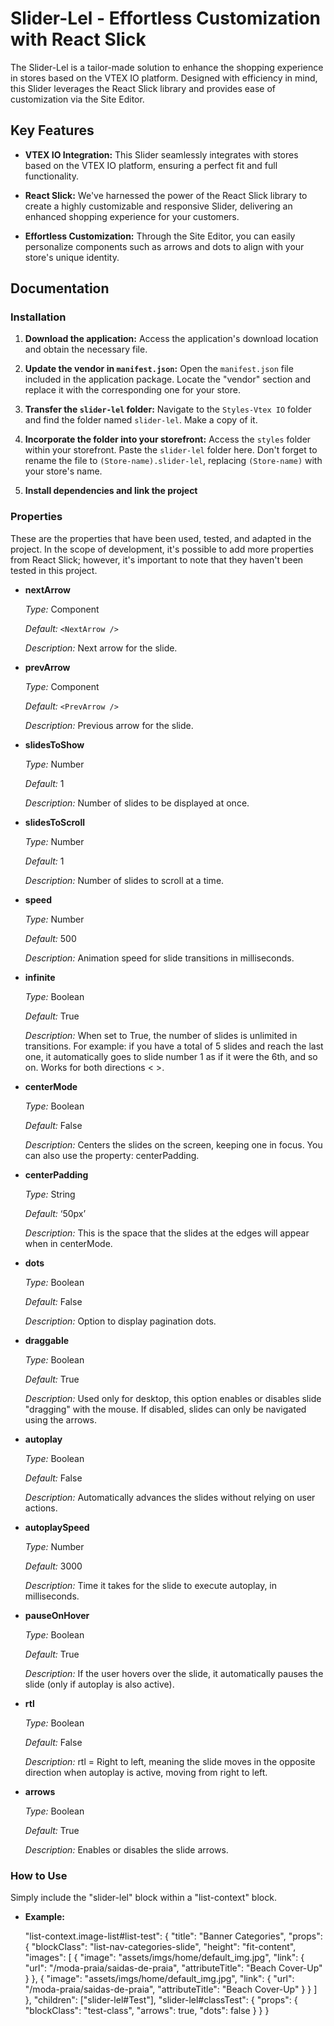 # Slider-Lel - Effortless Customization with React Slick

The Slider-Lel is a tailor-made solution to enhance the shopping experience in stores based on the VTEX IO platform. Designed with efficiency in mind, this Slider leverages the React Slick library and provides ease of customization via the Site Editor.

## Key Features

- **VTEX IO Integration:** This Slider seamlessly integrates with stores based on the VTEX IO platform, ensuring a perfect fit and full functionality.

- **React Slick:** We've harnessed the power of the React Slick library to create a highly customizable and responsive Slider, delivering an enhanced shopping experience for your customers.


- **Effortless Customization:** Through the Site Editor, you can easily personalize components such as arrows and dots to align with your store's unique identity.

## Documentation

### Installation

1. **Download the application:**
   Access the application's download location and obtain the necessary file.

2. **Update the vendor in `manifest.json`:**
   Open the `manifest.json` file included in the application package. Locate the "vendor" section and replace it with the corresponding one for your store.

3. **Transfer the `slider-lel` folder:**
   Navigate to the `Styles-Vtex IO` folder and find the folder named `slider-lel`. Make a copy of it.

4. **Incorporate the folder into your storefront:**
   Access the `styles` folder within your storefront. Paste the `slider-lel` folder here. Don't forget to rename the file to `(Store-name).slider-lel`, replacing `(Store-name)` with your store's name.

5. **Install dependencies and link the project**

### Properties

These are the properties that have been used, tested, and adapted in the project. In the scope of development, it's possible to add more properties from React Slick; however, it's important to note that they haven't been tested in this project.

- **nextArrow**
    
    *Type:* Component
    
    *Default:* `<NextArrow />`
    
    *Description:* Next arrow for the slide.

- **prevArrow**
    
    *Type:* Component
    
    *Default:* `<PrevArrow />`
    
    *Description:* Previous arrow for the slide.

- **slidesToShow**
    
    *Type:* Number
    
    *Default:* 1
    
    *Description:* Number of slides to be displayed at once.

- **slidesToScroll**
    
    *Type:* Number
    
    *Default:* 1
    
    *Description:* Number of slides to scroll at a time.

- **speed**
    
    *Type:* Number
    
    *Default:* 500
    
    *Description:* Animation speed for slide transitions in milliseconds.

- **infinite**
    
    *Type:* Boolean
    
    *Default:* True
    
    *Description:* When set to True, the number of slides is unlimited in transitions. For example: if you have a total of 5 slides and reach the last one, it automatically goes to slide number 1 as if it were the 6th, and so on. Works for both directions < >.

- **centerMode**
    
    *Type:* Boolean
    
    *Default:* False
    
    *Description:* Centers the slides on the screen, keeping one in focus. You can also use the property: centerPadding.

- **centerPadding**
    
    *Type:* String
    
    *Default:* ‘50px’
    
    *Description:* This is the space that the slides at the edges will appear when in centerMode.

- **dots**
    
    *Type:* Boolean
    
    *Default:* False
    
    *Description:* Option to display pagination dots.

- **draggable**
    
    *Type:* Boolean
    
    *Default:* True
    
    *Description:* Used only for desktop, this option enables or disables slide "dragging" with the mouse. If disabled, slides can only be navigated using the arrows.

- **autoplay**
    
    *Type:* Boolean
    
    *Default:* False
    
    *Description:* Automatically advances the slides without relying on user actions.

- **autoplaySpeed**
    
    *Type:* Number
    
    *Default:* 3000
    
    *Description:* Time it takes for the slide to execute autoplay, in milliseconds.

- **pauseOnHover**
    
    *Type:* Boolean
    
    *Default:* True
    
    *Description:* If the user hovers over the slide, it automatically pauses the slide (only if autoplay is also active).

- **rtl**
    
    *Type:* Boolean
    
    *Default:* False
    
    *Description:* rtl = Right to left, meaning the slide moves in the opposite direction when autoplay is active, moving from right to left.

- **arrows**
    
    *Type:* Boolean
    
    *Default:* True
    
    *Description:* Enables or disables the slide arrows.

### How to Use

Simply include the "slider-lel" block within a "list-context" block.

- **Example:**


  "list-context.image-list#list-test": {
    "title": "Banner Categories",
    "props": {
        "blockClass": "list-nav-categories-slide",
        "height": "fit-content",
        "images": [
            {
                "image": "assets/imgs/home/default_img.jpg",
                "link": {
                    "url": "/moda-praia/saidas-de-praia",
                    "attributeTitle": "Beach Cover-Up"
                }
            },
            {
                "image": "assets/imgs/home/default_img.jpg",
                "link": {
                    "url": "/moda-praia/saidas-de-praia",
                    "attributeTitle": "Beach Cover-Up"
                }
            }
        ]
    },
    "children": ["slider-lel#Test"],
    "slider-lel#classTest": {
        "props": {
            "blockClass": "test-class",
            "arrows": true,
            "dots": false
        }
    }
}






